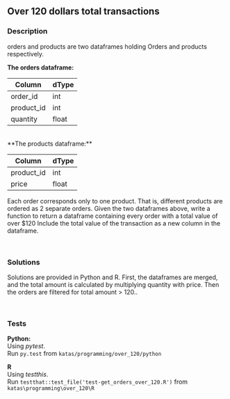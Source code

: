 ## Over 120 dollars total transactions

### Description  
orders and products are two dataframes holding Orders and products respectively.

**The orders dataframe:**

| Column      | dType |
|-------------|-------|
| order_id    | int   |
| product_id  | int   |
| quantity    | float |

<br>
**The products dataframe:**  

| Column     | dType |
|------------|-------|
| product_id | int   |
| price      | float |


Each order corresponds only to one product. That is, different products are ordered as 2 separate orders. 
Given the two dataframes above, write a function to return a dataframe containing every order with a total 
value of over $120 Include the total value of the transaction as a new column in the dataframe.

<br>

### Solutions
Solutions are provided in Python and R. First, the dataframes are merged, and the total amount is calculated 
by multiplying quantity with price. Then the orders are filtered for total amount > 120..

<br>  

### Tests

**Python:**   
Using _pytest_.  
Run `py.test` from `katas/programming/over_120/python`

**R**  
Using _testthis_.  
Run `testthat::test_file('test-get_orders_over_120.R')` from `katas\programming\over_120\R`

<br><br>
